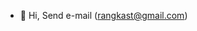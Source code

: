 - 👋 Hi, Send e-mail (rangkast@gmail.com)

<!---
rangkast/rangkast is a ✨ special ✨ repository because its `README.md` (this file) appears on your GitHub profile.
You can click the Preview link to take a look at your changes.
--->

